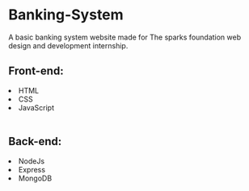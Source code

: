 # Banking-System
A basic banking system website made for The sparks foundation web design and development internship.

<h2>Front-end:</h2>
<li>HTML</li>
<li>CSS</li>
<li>JavaScript</li>
<br>
<h2>Back-end:</h2>
<li>NodeJs</li>
<li>Express</li>
<li>MongoDB</li>
